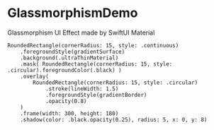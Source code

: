 # GlassmorphismDemo
Glassmorphism UI Effect made by SwiftUI Material

    RoundedRectangle(cornerRadius: 15, style: .continuous)
        .foregroundStyle(gradientSurface)
        .background(.ultraThinMaterial)
        .mask( RoundedRectangle(cornerRadius: 15, style: .circular).foregroundColor(.black) )
        .overlay(
            RoundedRectangle(cornerRadius: 15, style: .circular)
                .stroke(lineWidth: 1.5)
                .foregroundStyle(gradientBorder)
                .opacity(0.8)
        )
        .frame(width: 300, height: 180)
        .shadow(color: .black.opacity(0.25), radius: 5, x: 0, y: 8)
